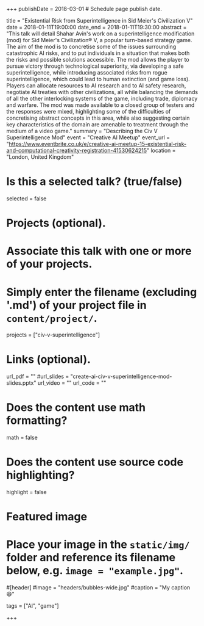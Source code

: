 +++
publishDate = 2018-03-01 # Schedule page publish date.

title = "Existential Risk from Superintelligence in Sid Meier's Civilization V"
date = 2018-01-11T19:00:00
date_end = 2018-01-11T19:30:00
abstract = "This talk will detail Shahar Avin's work on a superintelligence modification (mod) for Sid Meier's Civilization® V, a popular turn-based strategy game. The aim of the mod is to concretise some of the issues surrounding catastrophic AI risks, and to put individuals in a situation that makes both the risks and possible solutions accessible. The mod allows the player to pursue victory through technological superiority, via developing a safe superintelligence, while introducing associated risks from rogue superintelligence, which could lead to human extinction (and game loss). Players can allocate resources to AI research and to AI safety research, negotiate AI treaties with other civilizations, all while balancing the demands of all the other interlocking systems of the game, including trade, diplomacy and warfare. The mod was made available to a closed group of testers and the responses were mixed, highlighting some of the difficulties of concretising abstract concepts in this area, while also suggesting certain key characteristics of the domain are amenable to treatment through the medium of a video game."
summary = "Describing the Civ V Superintelligence Mod"
event = "Creative AI Meetup"
event_url = "https://www.eventbrite.co.uk/e/creative-ai-meetup-15-existential-risk-and-computational-creativity-registration-41530624215"
location = "London, United Kingdom"

# Is this a selected talk? (true/false)
selected = false

# Projects (optional).
#   Associate this talk with one or more of your projects.
#   Simply enter the filename (excluding '.md') of your project file in `content/project/`.
projects = ["civ-v-superintelligence"]

# Links (optional).
url_pdf = ""
#url_slides = "create-ai-civ-v-superintelligence-mod-slides.pptx"
url_video = ""
url_code = ""

# Does the content use math formatting?
math = false

# Does the content use source code highlighting?
highlight = false

# Featured image
# Place your image in the `static/img/` folder and reference its filename below, e.g. `image = "example.jpg"`.
#[header]
#image = "headers/bubbles-wide.jpg"
#caption = "My caption :smile:"

tags = ["AI", "game"]

+++
